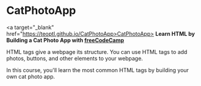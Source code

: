 # CatPhotoApp
<a target="_blank" href="https://teoptl.github.io/CatPhotoApp>CatPhotoApp>
<strong>Learn HTML by Building a Cat Photo App with <a target="_blank" href="https://freecodecamp.org">freeCodeCamp</a></strong>

HTML tags give a webpage its structure. You can use HTML tags to add photos, buttons, and other elements to your webpage.

In this course, you'll learn the most common HTML tags by building your own cat photo app.
